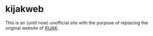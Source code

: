 # kijakweb

This is an (until now) unofficial site with the purpose of replacing the original website of [KIJAK](https://kijak-foerderverein.de).
